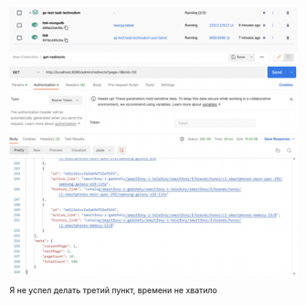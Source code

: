 ![alt text](static/docker-works.png)
![alt text](static/api-works.png)

Я не успел делать третий пункт, времени не хватило
